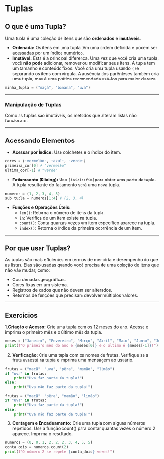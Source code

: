 # Tuplas
## O que é uma Tupla?
Uma tupla é uma coleção de itens que são **ordenados** e **imutáveis**.
* **Ordenada:** Os itens em uma tupla têm uma ordem definida e podem ser acessadas por um índice numérico.
* **Imutável:** Esta é a principal diferença. Uma vez que você cria uma tupla, você **não pode** adicionar, remover ou modificar seus itens. A tupla tem um tamanho e conteúdo fixos.
  Você cria uma tupla usando `()`e separando os itens com vírgula. A ausência dos parênteses também cria uma tupla, mas é uma prática recomendada usá-los para maior clareza.
```Python
minha_tupla = ("maçã", "banana", "uva")
```

---
### Manipulação de Tuplas
Como as tuplas são imutáveis, os métodos que alteram listas não funcionam.

---
## Acessando Elementos
* **Acessar por Índice:** Use colchetes e o índice do item.
```Python
cores = ("vermelho", "azul", "verde")
primeira_cor[0] # "vermelho"
ultima_cor[-1] # "verde"
```
* **Fatiamaento (Slicing):** Use `[inicio:fim]`para obter uma parte da tupla. A tupla resultante do fatiamento será uma nova tupla.
```Python
numeros = (1, 2, 3, 4, 5)
sub_tupla = numeros[1:4] # (2, 3, 4)
```
* **Funções e Operações Úteis:**
    * `len()`: Retorna o número de itens da tupla.
    * `in`: Verifica de um item existe na tupla.
    * `count()`: Conta quantas vezes  um item específico aparece na tupla.
    * `index()`: Retorna o índice da primeira ocorrência de um item.

---
## Por que usar Tuplas?
As tuplas são mais eficientes em termos de memória e desempenho do que as listas. Elas são usadas quando você precisa de uma coleção de itens que não vão mudar, como:
* Coordenadas geográficas.
* Cores fixas em um sistema.
* Registros de dados que não devem ser alterados.
* Retornos de funções que precisam devolver múltiplos valores.

---

## Exercícios
1.**Criação e Acesso:** Crie uma tupla com os 12 meses do ano. Acesse e imprima o primeiro mês e o último mês da tupla.
```Python
meses = ("Janeiro", "Fevereiro", "Março", "Abril", "Maio", "Junho", "Julho", "Agosto", "Setembro", "Outubro", "Novembro", "Dezembro")
print(f"O primeiro mês do ano é {meses[0]} e o último é {meses[-1]}!")
```
2. **Verificação:** Crie uma tupla com os nomes de frutas. Verifique se a fruta `uva`está na tupla e imprima uma mensagem ao usuário.
```Python
frutas = ("maçã", "uva", "pêra", "mamão", "limão")
if "uva" in frutas:
	print("Uva faz parte da tupla!")
else:
	print("Uva não faz parte da tupla!")

frutas = ("maçã", "pêra", "mamão", "limão")
if "uva" in frutas:
	print("Uva faz parte da tupla!")
else:
	print("Uva não faz parte da tupla!")
```
3. **Contagem e Encadeamento:** Crie uma tupla com alguns números repetidos. Use a função count() para contar quantas vezes o número 2 aparece. Imprima o resultado.
```Python
numeros = (0, 0, 1, 2, 2, 2, 3, 4, 5, 5)
conta_dois = numeros.count(2)
print(f"O número 2 se repete {conta_dois} vezes!")
```